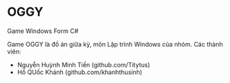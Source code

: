 # OGGY
Game Windows Form C#

Game OGGY là đồ án giữa kỳ, môn Lập trình Windows của nhóm.
Các thành viên:
- Nguyễn Huỳnh Minh Tiến (github.com/Titytus)
- Hồ QUốc Khánh (github.com/khanhthusinh)
